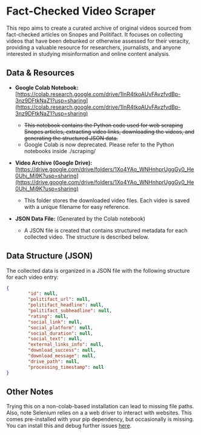 # Fact-Checked Video Scraper 

This repo aims to create a curated archive of original videos sourced from fact-checked articles on Snopes and Politifact.  It focuses on collecting videos that have been debunked or otherwise assessed for their veracity, providing a valuable resource for researchers, journalists, and anyone interested in studying misinformation and online content analysis.

## Data & Resources

*   **Google Colab Notebook:**  [https://colab.research.google.com/drive/1InR4tkoAUvFAvzfvdBp-3nz9DFtkNaZ1?usp=sharing](https://colab.research.google.com/drive/1InR4tkoAUvFAvzfvdBp-3nz9DFtkNaZ1?usp=sharing)
    *   ~~This notebook contains the Python code used for web scraping Snopes articles, extracting video links, downloading the videos, and generating the structured JSON data.~~
    *   Google Colab is now deprecated. Please refer to the Python notebooks inside ./scraping/

*   **Video Archive (Google Drive):** [https://drive.google.com/drive/folders/1Xo4YAo_WNHnhprUggGy0_He0Uhj_Mj9K?usp=sharing](https://drive.google.com/drive/folders/1Xo4YAo_WNHnhprUggGy0_He0Uhj_Mj9K?usp=sharing)
    *   This folder stores the downloaded video files.  Each video is saved with a unique filename for easy reference.

*   **JSON Data File:** (Generated by the Colab notebook)
    * A JSON file is created that contains structured metadata for each collected video.  The structure is described below.

## Data Structure (JSON)

The collected data is organized in a JSON file with the following structure for each video entry:

```json
{
        "id": null,
        "politifact_url": null,
        "politifact_headline": null,
        "politifact_subheadline": null,
        "rating": null,
        "social_link": null,
        "social_platform": null,
        "social_duration": null,
        "social_text": null,
        "external_links_info": null,
        "download_success": null,
        "download_message": null,
        "drive_path": null,
        "processing_timestamp": null
}
```
## Other Notes

Trying this on a non-colab-based installation can lead to missing file paths. Also, note Selenium relies on a a web driver to interact with websites. This comes pre-installed with your pip dependency, but occasionally is missing. You can install this and debug further issues [here]([/guides/content/editing-an-existing-page#modifying-front-matter](https://www.selenium.dev/documentation/webdriver/troubleshooting/errors/driver_location/#download-the-driver)).
 
